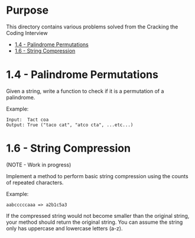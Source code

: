# Purpose
This directory contains various problems solved from the Cracking the Coding Interview

- [1.4 - Palindrome Permutations](#1.4---palindrome-permutations)
- [1.6 - String Compression](#1.6---string-compression)


# 1.4 - Palindrome Permutations
Given a string, write a function to check if it is a permutation of a palindrome. 

Example:
```
Input:  Tact coa
Output: True ("taco cat", "atco cta", ...etc...)
```

# 1.6 - String Compression
(NOTE - Work in progress)

Implement a method to perform basic string compression using the counts of repeated characters. 

Example:
```
aabcccccaaa => a2b1c5a3
```

If the compressed string would not become smaller than the original string, your method should return the original string. You can assume the string only has uppercase and lowercase letters (a-z).
